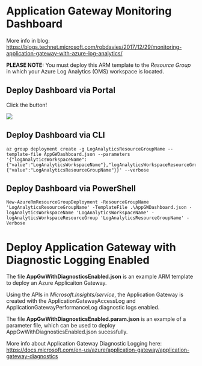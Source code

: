 # Application Gateway Monitoring Dashboard

More info in blog: <https://blogs.technet.microsoft.com/robdavies/2017/12/29/monitoring-application-gateway-with-azure-log-analytics/>

**PLEASE NOTE:** You must deploy this ARM template to the _Resource Group_ in which your Azure Log Analytics (OMS) workspace is located.

## Deploy Dashboard via Portal
Click the button!

<a href="https://portal.azure.com/#create/Microsoft.Template/uri/https%3A%2F%2Fraw.githubusercontent.com%2Fiamrobdavies%2FMonitoringExamples%2Fmaster%2FApplicationGateway%2FDashboard%2FAppGWDashboard.json" target="_blank">
    <img src="http://azuredeploy.net/deploybutton.png"/>
</a>

## Deploy Dashboard via CLI
```
az group deployment create -g LogAnalyticsResourceGroupName --template-file AppGWDashboard.json --parameters '{"logAnalyticsWorkspaceName": {"value":"LogAnalyticsWorkspaceName"},"logAnalyticsWorkspaceResourceGroup":{"value":"LogAnalyticsResourceGroupName"}}' --verbose
```

## Deploy Dashboard via PowerShell
```
New-AzureRmResourceGroupDeployment -ResourceGroupName 'LogAnalyticsResourceGroupName' -TemplateFile .\AppGWDashboard.json -logAnalyticsWorkspaceName 'LogAnalyticsWorkspaceName' -logAnalyticsWorkspaceResourceGroup 'LogAnalyticsResourceGroupName' -Verbose
```

# Deploy Application Gateway with Diagnostic Logging Enabled

The file **AppGwWithDiagnosticsEnabled.json** is an example ARM template to deploy an Azure Applicaiton Gateway.

Using the APIs in *Microsoft.Insights/service*, the Application Gateway is created with the ApplicationGatewayAccessLog and ApplicationGatewayPerformanceLog diagnostic logs enabled.

The file **AppGwWithDiagnosticsEnabled.param.json** is an example of a parameter file, which can be used to deploy AppGwWithDiagnosticsEnabled.json sucessfully.


More info about Application Gateway Diagnostic Logging here: <https://docs.microsoft.com/en-us/azure/application-gateway/application-gateway-diagnostics>
